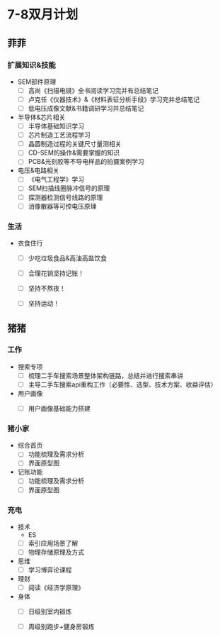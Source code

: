 # 7-8双月计划

## 菲菲

### 扩展知识&技能

- SEM部件原理
	- [ ] 高尚《扫描电镜》全书阅读学习完并有总结笔记
	- [ ] 卢克任《仪器技术》&《材料表征分析手段》学习完并总结笔记
	- [ ] 低电压成像文献&书籍调研学习并总结笔记
- 半导体&芯片相关
	- [ ] 半导体基础知识学习
	- [ ] 芯片制造工艺流程学习
	- [ ] 晶圆制造过程的关键尺寸量测相关
	- [ ] CD-SEM的操作&需要掌握的知识
	- [ ] PCB&光刻胶等不导电样品的拍摄案例学习

- 电压&电路相关
  - [ ] 《电气工程学》学习
  - [ ] SEM扫描线圈脉冲信号的原理
  - [ ] 探测器检测信号线路的原理
  - [ ] 消像散器等可控电压原理

 ### 生活

- 衣食住行
	- [ ] 少吃垃圾食品&高油高盐饮食
	- [ ] 合理花销坚持记账！
	- [ ] 坚持不熬夜！
	- [ ] 坚持运动！


## 猪猪

### 工作

- 搜索专项
	- [ ] 梳理二手车搜索场景整体架构链路，总结并进行搜索串讲
	- [ ] 主导二手车搜索api重构工作（必要性、选型、技术方案、收益评估）

- 用户画像
	- [ ] 用户画像基础能力搭建


### 猪小家

- 综合首页
	- [ ] 功能梳理及需求分析
	- [ ] 界面原型图

- 记账功能
	- [ ] 功能梳理及需求分析
	- [ ] 界面原型图

### 充电

- 技术
	- ES
	- [ ] 索引应用场景了解 
	- [ ] 物理存储原理及方式

- 思维
	- [ ] 学习博弈论课程

- 理财
	- [ ] 阅读《经济学原理》

- 身体
	- [ ] 日级别室内锻炼
	- [ ] 周级别跑步+健身房锻炼

	